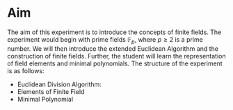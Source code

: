 # Aim

The aim of this experiment is to introduce the concepts of finite fields. The experiment would begin with prime fields $\mathbb{F}_{p}$, where $p \geq 2$ is a prime number. We will then introduce the extended Euclidean Algorithm and the construction of finite fields. Further, the student will learn the representation of field elements and minimal polynomials.
The structure of the experiment is as follows:

- Euclidean Division Algorithm:
- Elements of Finite Field
- Minimal Polynomial
